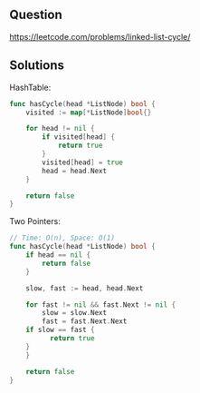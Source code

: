 ## Question

https://leetcode.com/problems/linked-list-cycle/

## Solutions

HashTable:

```go
func hasCycle(head *ListNode) bool {
	visited := map[*ListNode]bool{}

	for head != nil {
		if visited[head] {
			return true
		}
		visited[head] = true
		head = head.Next
	}

	return false
}
```

Two Pointers:

```go
// Time: O(n), Space: O(1)
func hasCycle(head *ListNode) bool {
	if head == nil {
		return false
	}

	slow, fast := head, head.Next

	for fast != nil && fast.Next != nil {
		slow = slow.Next
		fast = fast.Next.Next
    if slow == fast {
          return true
    }
	}

	return false
}
```

